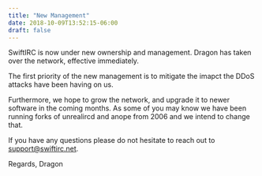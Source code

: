 ```yaml
---
title: "New Management"
date: 2018-10-09T13:52:15-06:00
draft: false
---
```


SwiftIRC is now under new ownership and management. Dragon has taken
over the network, effective immediately. 

The first priority of the new management is to mitigate the imapct the
DDoS attacks have been having on us.

Furthermore, we hope to grow the network, and upgrade it to newer software in the
coming months. As some of you may know we have been running forks
of unrealircd and anope from 2006 and we intend to change that.

If you have any questions please do not hesitate to reach out to
support@swiftirc.net.

Regards,
Dragon
